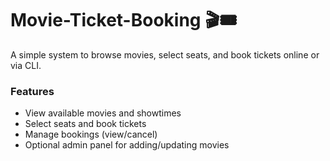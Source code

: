 
# Movie-Ticket-Booking 🎬🎟️

A simple system to browse movies, select seats, and book tickets online or via CLI.  

### Features
- View available movies and showtimes
- Select seats and book tickets
- Manage bookings (view/cancel)
- Optional admin panel for adding/updating movies

